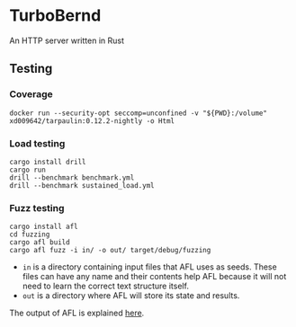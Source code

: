 # TurboBernd

An HTTP server written in Rust

## Testing

### Coverage

```shell
docker run --security-opt seccomp=unconfined -v "${PWD}:/volume" xd009642/tarpaulin:0.12.2-nightly -o Html
```

### Load testing

```shell
cargo install drill
cargo run
drill --benchmark benchmark.yml
drill --benchmark sustained_load.yml
```

### Fuzz testing

```shell
cargo install afl
cd fuzzing
cargo afl build
cargo afl fuzz -i in/ -o out/ target/debug/fuzzing
```

- `in` is a directory containing input files that AFL uses as seeds. These files can have any name and their contents help AFL because it will not need to learn the correct text structure itself.
- `out` is a directory where AFL will store its state and results.

The output of AFL is explained [here](https://lcamtuf.coredump.cx/afl/status_screen.txt).
